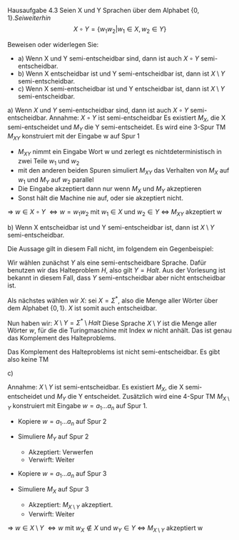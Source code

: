 Hausaufgabe 4.3
Seien X und Y Sprachen über dem Alphabet $\{0,1\}. Sei weiterhin$
$$X \circ Y = \{w_{1}w_{2} | w_{1} \in X, w_{2} \in Y\}$$

Beweisen oder widerlegen Sie:

- a) Wenn X und Y semi-entscheidbar sind, dann ist auch $X \circ Y$ semi-entscheidbar.
- b) Wenn X entscheidbar ist und Y semi-entscheidbar ist, dann ist $X \setminus Y$ semi-entscheidbar.
- c) Wenn X semi-entscheidbar ist und Y entscheidbar ist, dann ist $X \setminus Y$ semi-entscheidbar.


a)
Wenn $X$ und $Y$ semi-entscheidbar sind, dann ist auch $X \circ Y$ semi-entscheidbar.
Annahme: $X \circ Y$ ist semi-entscheidbar
Es existiert $M_X$, die X semi-entscheidet und $M_Y$ die Y semi-entscheidet.
Es wird eine 3-Spur TM $M_{XY}$ konstruiert mit der Eingabe w auf Spur 1
- $M_{XY}$ nimmt ein Eingabe Wort w und zerlegt es nichtdeterministisch in zwei Teile $w_{1}$ und $w_{2}$
- mit den anderen beiden Spuren simuliert $M_{XY}$ das Verhalten von $M_{X}$ auf $w_{1}$ und $M_{Y}$ auf $w_{2}$ parallel
- Die Eingabe akzeptiert dann nur wenn $M_{X}$ und $M_{Y}$ akzeptieren
- Sonst hält die Machine nie auf, oder sie akzeptiert nicht.

$\Rightarrow$ $w \in X \circ Y$
$\Leftrightarrow w = w_1 w_2$ mit $w_1 \in X$ und $w_2 \in Y$
$\Leftrightarrow$ $M_{XY}$ akzeptiert w

b)
Wenn X entscheidbar ist und Y semi-entscheidbar ist, dann ist $X \setminus Y$ semi-entscheidbar.

Die Aussage gilt in diesem Fall nicht, im folgendem ein Gegenbeispiel:

Wir wählen zunächst $Y$ als eine semi-entscheidbare Sprache. Dafür benutzen wir das Halteproblem $H$, also gilt $Y = Halt$.
Aus der Vorlesung ist bekannt in diesem Fall, dass $Y$ semi-entscheidbar aber nicht entscheidbar ist.

Als nächstes wählen wir $X$: sei $X = \Sigma^*$, also die Menge aller Wörter über dem Alphabet $\{0,1\}$. $X$ ist somit auch entscheidbar.

Nun haben wir: $X \setminus Y = \Sigma^{*}\setminus Halt$
Diese Sprache $X \setminus Y$ ist die Menge aller Wörter $w$, für die die Turingmaschine mit Index $w$ nicht anhält. Das ist genau das Komplement des Halteproblems.

Das Komplement des Halteproblems ist nicht semi-entscheidbar. Es gibt also keine TM 


c)

Annahme: $X \setminus Y$ ist semi-entscheidbar.
Es existiert $M_X$,  die X semi-entscheidet und $M_Y$ die Y entscheidet. 
Zusätzlich wird eine 4-Spur TM $M_{X \setminus Y}$ konstruiert mit Eingabe $w = a_1 \dots a_n$ auf Spur 1. 

- Kopiere $w = a_1 \dots a_n$ auf Spur 2
- Simuliere $M_Y$ auf Spur 2
	- Akzeptiert: Verwerfen
	- Verwirft: Weiter

- Kopiere $w = a_1 \dots a_n$ auf Spur 3
- Simuliere $M_X$ auf Spur 3 
	- Akzeptiert: $M_{X \setminus Y}$ akzeptiert.
	- Verwirft: Weiter

$\Rightarrow$ $w \in X \setminus Y$
$\Leftrightarrow w$ mit $w_X \notin X$ und $w_Y \in Y$
$\Leftrightarrow$ $M_{X \setminus Y}$ akzeptiert w